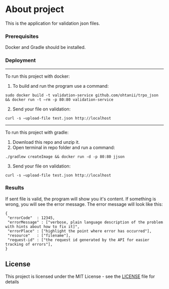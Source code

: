 # About project

This is the application for validation json files.

### Prerequisites

Docker and Gradle should be installed.

### Deployment
________________________________________
To run this project with docker:
1) To build and run the program use a command:
```
sudo docker build -t validation-service github.com/ohtanii/trpo_json && docker run -t —rm -p 80:80 validation-service
```
2) Send your file on validation:
```
curl -s —upload-file test.json http://localhost
```
________________________________________
To run this project with gradle:
1) Download this repo and unzip it.
2) Open terminal in repo folder and run a command:
```
./gradlew createImage && docker run -d -p 80:80 jjson
```
3) Send your file on validation:
```
curl -s —upload-file test.json http://localhost
```

### Results

If sent file is valid, the program will show you it's content.
If something is wrong, you will see the error message.
The error message will look like this:
```
{
 "errorCode"  : 12345,
 "errorMessage" : ["verbose, plain language description of the problem with hints about how to fix it]",
 "errorPlace" : ["highlight the point where error has occurred"],
 "resource"   : ["filename"],
 "request-id" : ["the request id generated by the API for easier tracking of errors"],
}
```

## License

This project is licensed under the MIT License - see the [LICENSE](LICENSE) file for details

